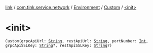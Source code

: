 [link](../../../index.md) / [com.tink.service.network](../../index.md) / [Environment](../index.md) / [Custom](index.md) / [&lt;init&gt;](./-init-.md)

# &lt;init&gt;

`Custom(grpcApiUrl: `[`String`](https://kotlinlang.org/api/latest/jvm/stdlib/kotlin/-string/index.html)`, restApiUrl: `[`String`](https://kotlinlang.org/api/latest/jvm/stdlib/kotlin/-string/index.html)`, portNumber: `[`Int`](https://kotlinlang.org/api/latest/jvm/stdlib/kotlin/-int/index.html)`, grpcApiSSLKey: `[`String`](https://kotlinlang.org/api/latest/jvm/stdlib/kotlin/-string/index.html)`?, restApiSSLKey: `[`String`](https://kotlinlang.org/api/latest/jvm/stdlib/kotlin/-string/index.html)`?)`